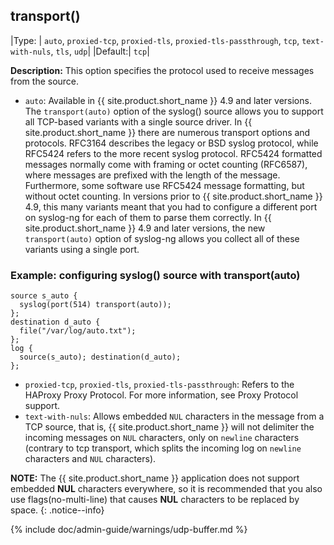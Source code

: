 ## transport()

|Type:   | `auto`, `proxied-tcp`, `proxied-tls`, `proxied-tls-passthrough`, `tcp`, `text-with-nuls`, `tls`, `udp`|
|Default:|   `tcp`|

**Description:** This option specifies the protocol used to receive messages from the source.

* `auto`: Available in {{ site.product.short_name }} 4.9 and later versions. The `transport(auto)` option of the syslog() source allows you to support all TCP-based variants with a single source driver. In {{ site.product.short_name }} there are numerous transport options and protocols. RFC3164 describes the legacy or BSD syslog protocol, while RFC5424 refers to the more recent syslog protocol. RFC5424 formatted messages normally come with framing or octet counting (RFC6587), where messages are prefixed with the length of the message. Furthermore, some software use RFC5424 message formatting, but without octet counting. In versions prior to {{ site.product.short_name }} 4.9, this many variants meant that you had to configure a different port on syslog-ng for each of them to parse them correctly. In {{ site.product.short_name }} 4.9 and later versions, the new `transport(auto)` option of syslog-ng allows you collect all of these variants using a single port.

### Example: configuring syslog() source with transport(auto)

```config
source s_auto {
  syslog(port(514) transport(auto));
};
destination d_auto {
  file("/var/log/auto.txt");
};
log {
  source(s_auto); destination(d_auto);
};
```

* `proxied-tcp`, `proxied-tls`, `proxied-tls-passthrough`: Refers to the HAProxy Proxy Protocol. For more information, see Proxy Protocol support.
* `text-with-nuls`: Allows embedded `NUL` characters in the message from a TCP source, that is, {{ site.product.short_name }} will not delimiter the incoming messages on `NUL` characters, only on `newline` characters (contrary to tcp transport, which splits the incoming log on `newline` characters and `NUL` characters).

**NOTE:** The {{ site.product.short_name }} application does not support embedded **NUL**
characters everywhere, so it is recommended that you also use
flags(no-multi-line) that causes **NUL** characters to be replaced by
space.
{: .notice--info}

{% include doc/admin-guide/warnings/udp-buffer.md %}
